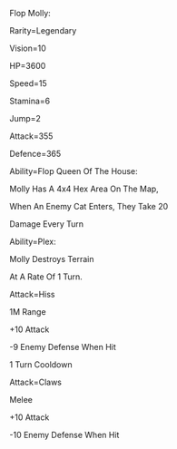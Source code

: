 Flop Molly:

Rarity=Legendary

Vision=10

HP=3600

Speed=15

Stamina=6

Jump=2

Attack=355

Defence=365

Ability=Flop Queen Of The House:

Molly Has A 4x4 Hex Area On The Map,

When An Enemy Cat Enters, They Take 20

Damage Every Turn

Ability=Plex:

Molly Destroys Terrain

At A Rate Of 1 Turn.

Attack=Hiss

1M Range

+10 Attack


-9 Enemy Defense When Hit

1 Turn Cooldown

Attack=Claws

Melee

+10 Attack

-10 Enemy Defense When Hit
